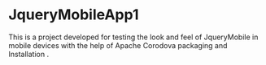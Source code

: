 # JqueryMobileApp1

This is a project developed for testing the look and feel of JqueryMobile  in mobile devices with the help of Apache Corodova packaging and Installation .

